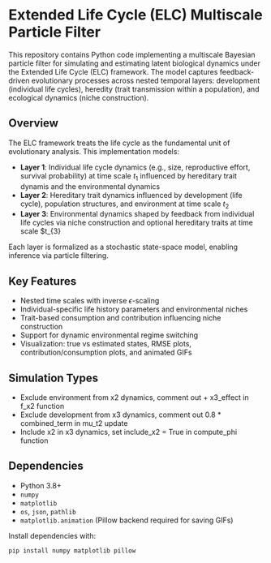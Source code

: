 # Extended Life Cycle (ELC) Multiscale Particle Filter

This repository contains Python code implementing a multiscale Bayesian particle filter for simulating and estimating latent biological dynamics under the Extended Life Cycle (ELC) framework. The model captures feedback-driven evolutionary processes across nested temporal layers: development (individual life cycles), heredity (trait transmission within a population), and ecological dynamics (niche construction).

## Overview

The ELC framework treats the life cycle as the fundamental unit of evolutionary analysis. This implementation models:

- **Layer 1**: Individual life cycle dynamics (e.g., size, reproductive effort, survival probability) at time scale $t_1$ influenced by hereditary trait dynamis and the environmental dynamics
- **Layer 2**: Hereditary trait dynamics influenced by development (life cycle), population structures, and environment at time scale $t_2$
- **Layer 3**: Environmental dynamics shaped by feedback from individual life cycles via niche construction and optional hereditary traits at time scale $t_{3}

Each layer is formalized as a stochastic state-space model, enabling inference via particle filtering.

## Key Features

- Nested time scales with inverse $\epsilon$-scaling
- Individual-specific life history parameters and environmental niches
- Trait-based consumption and contribution influencing niche construction
- Support for dynamic environmental regime switching
- Visualization: true vs estimated states, RMSE plots, contribution/consumption plots, and animated GIFs

## Simulation Types
- Exclude environment from x2 dynamics, comment out + x3_effect in f_x2 function
- Exclude development from x3 dynamics, comment out 0.8 * combined_term in mu_t2 update
- Include x2 in x3 dynamics, set include_x2 = True in compute_phi function

## Dependencies

- Python 3.8+
- `numpy`
- `matplotlib`
- `os`, `json`, `pathlib`
- `matplotlib.animation` (Pillow backend required for saving GIFs)

Install dependencies with:

```bash
pip install numpy matplotlib pillow
